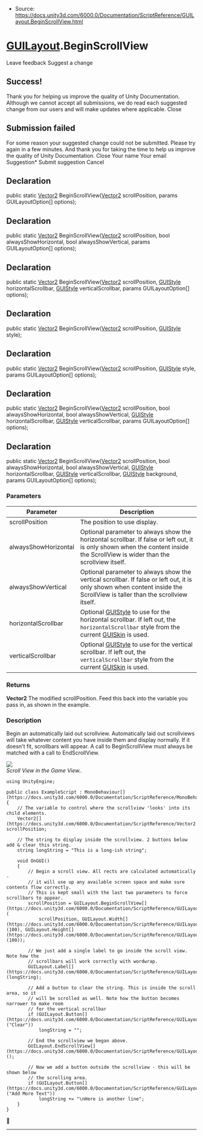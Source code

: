 * Source: https://docs.unity3d.com/6000.0/Documentation/ScriptReference/GUILayout.BeginScrollView.html

#  [GUILayout](https://docs.unity3d.com/6000.0/Documentation/ScriptReference/GUILayout.html).BeginScrollView
Leave feedback
Suggest a change
## Success!
Thank you for helping us improve the quality of Unity Documentation. Although we cannot accept all submissions, we do read each suggested change from our users and will make updates where applicable.
Close
## Submission failed
For some reason your suggested change could not be submitted. Please <a>try again</a> in a few minutes. And thank you for taking the time to help us improve the quality of Unity Documentation.
Close
Your name Your email Suggestion* Submit suggestion
Cancel
## Declaration
public static [Vector2](https://docs.unity3d.com/6000.0/Documentation/ScriptReference/Vector2.html) BeginScrollView([Vector2](https://docs.unity3d.com/6000.0/Documentation/ScriptReference/Vector2.html) scrollPosition, params GUILayoutOption[] options); 
## Declaration
public static [Vector2](https://docs.unity3d.com/6000.0/Documentation/ScriptReference/Vector2.html) BeginScrollView([Vector2](https://docs.unity3d.com/6000.0/Documentation/ScriptReference/Vector2.html) scrollPosition, bool alwaysShowHorizontal, bool alwaysShowVertical, params GUILayoutOption[] options); 
## Declaration
public static [Vector2](https://docs.unity3d.com/6000.0/Documentation/ScriptReference/Vector2.html) BeginScrollView([Vector2](https://docs.unity3d.com/6000.0/Documentation/ScriptReference/Vector2.html) scrollPosition, [GUIStyle](https://docs.unity3d.com/6000.0/Documentation/ScriptReference/GUIStyle.html) horizontalScrollbar, [GUIStyle](https://docs.unity3d.com/6000.0/Documentation/ScriptReference/GUIStyle.html) verticalScrollbar, params GUILayoutOption[] options); 
## Declaration
public static [Vector2](https://docs.unity3d.com/6000.0/Documentation/ScriptReference/Vector2.html) BeginScrollView([Vector2](https://docs.unity3d.com/6000.0/Documentation/ScriptReference/Vector2.html) scrollPosition, [GUIStyle](https://docs.unity3d.com/6000.0/Documentation/ScriptReference/GUIStyle.html) style); 
## Declaration
public static [Vector2](https://docs.unity3d.com/6000.0/Documentation/ScriptReference/Vector2.html) BeginScrollView([Vector2](https://docs.unity3d.com/6000.0/Documentation/ScriptReference/Vector2.html) scrollPosition, [GUIStyle](https://docs.unity3d.com/6000.0/Documentation/ScriptReference/GUIStyle.html) style, params GUILayoutOption[] options); 
## Declaration
public static [Vector2](https://docs.unity3d.com/6000.0/Documentation/ScriptReference/Vector2.html) BeginScrollView([Vector2](https://docs.unity3d.com/6000.0/Documentation/ScriptReference/Vector2.html) scrollPosition, bool alwaysShowHorizontal, bool alwaysShowVertical, [GUIStyle](https://docs.unity3d.com/6000.0/Documentation/ScriptReference/GUIStyle.html) horizontalScrollbar, [GUIStyle](https://docs.unity3d.com/6000.0/Documentation/ScriptReference/GUIStyle.html) verticalScrollbar, params GUILayoutOption[] options); 
## Declaration
public static [Vector2](https://docs.unity3d.com/6000.0/Documentation/ScriptReference/Vector2.html) BeginScrollView([Vector2](https://docs.unity3d.com/6000.0/Documentation/ScriptReference/Vector2.html) scrollPosition, bool alwaysShowHorizontal, bool alwaysShowVertical, [GUIStyle](https://docs.unity3d.com/6000.0/Documentation/ScriptReference/GUIStyle.html) horizontalScrollbar, [GUIStyle](https://docs.unity3d.com/6000.0/Documentation/ScriptReference/GUIStyle.html) verticalScrollbar, [GUIStyle](https://docs.unity3d.com/6000.0/Documentation/ScriptReference/GUIStyle.html) background, params GUILayoutOption[] options); 
### Parameters
Parameter | Description  
---|---  
scrollPosition | The position to use display.  
alwaysShowHorizontal | Optional parameter to always show the horizontal scrollbar. If false or left out, it is only shown when the content inside the ScrollView is wider than the scrollview itself.  
alwaysShowVertical | Optional parameter to always show the vertical scrollbar. If false or left out, it is only shown when content inside the ScrollView is taller than the scrollview itself.  
horizontalScrollbar | Optional [GUIStyle](https://docs.unity3d.com/6000.0/Documentation/ScriptReference/GUIStyle.html) to use for the horizontal scrollbar. If left out, the `horizontalScrollbar` style from the current [GUISkin](https://docs.unity3d.com/6000.0/Documentation/ScriptReference/GUISkin.html) is used.  
verticalScrollbar | Optional [GUIStyle](https://docs.unity3d.com/6000.0/Documentation/ScriptReference/GUIStyle.html) to use for the vertical scrollbar. If left out, the `verticalScrollbar` style from the current [GUISkin](https://docs.unity3d.com/6000.0/Documentation/ScriptReference/GUISkin.html) is used.  
### Returns
**Vector2** The modified scrollPosition. Feed this back into the variable you pass in, as shown in the example. 
### Description
Begin an automatically laid out scrollview.
Automatically laid out scrollviews will take whatever content you have inside them and display normally. If it doesn't fit, scrollbars will appear. A call to BeginScrollView must always be matched with a call to EndScrollView.  
  
![](https://docs.unity3d.com/6000.0/Documentation/StaticFiles/ScriptRefImages/GUILayoutScrollView.png)  
_Scroll View in the Game View.._
```
using UnityEngine;  
  
public class ExampleScript : MonoBehaviour[](https://docs.unity3d.com/6000.0/Documentation/ScriptReference/MonoBehaviour.html)
{
    // The variable to control where the scrollview 'looks' into its child elements.
    Vector2[](https://docs.unity3d.com/6000.0/Documentation/ScriptReference/Vector2.html) scrollPosition;  
  
    // The string to display inside the scrollview. 2 buttons below add & clear this string.
    string longString = "This is a long-ish string";  
  
    void OnGUI()
    {
        // Begin a scroll view. All rects are calculated automatically -
        // it will use up any available screen space and make sure contents flow correctly.
        // This is kept small with the last two parameters to force scrollbars to appear.
        scrollPosition = GUILayout.BeginScrollView[](https://docs.unity3d.com/6000.0/Documentation/ScriptReference/GUILayout.BeginScrollView.html)(
            scrollPosition, GUILayout.Width[](https://docs.unity3d.com/6000.0/Documentation/ScriptReference/GUILayout.Width.html)(100), GUILayout.Height[](https://docs.unity3d.com/6000.0/Documentation/ScriptReference/GUILayout.Height.html)(100));  
  
        // We just add a single label to go inside the scroll view. Note how the
        // scrollbars will work correctly with wordwrap.
        GUILayout.Label[](https://docs.unity3d.com/6000.0/Documentation/ScriptReference/GUILayout.Label.html)(longString);  
  
        // Add a button to clear the string. This is inside the scroll area, so it
        // will be scrolled as well. Note how the button becomes narrower to make room
        // for the vertical scrollbar
        if (GUILayout.Button[](https://docs.unity3d.com/6000.0/Documentation/ScriptReference/GUILayout.Button.html)("Clear"))
            longString = "";  
  
        // End the scrollview we began above.
        GUILayout.EndScrollView[](https://docs.unity3d.com/6000.0/Documentation/ScriptReference/GUILayout.EndScrollView.html)();  
  
        // Now we add a button outside the scrollview - this will be shown below
        // the scrolling area.
        if (GUILayout.Button[](https://docs.unity3d.com/6000.0/Documentation/ScriptReference/GUILayout.Button.html)("Add More Text"))
            longString += "\nHere is another line";
    }
}

```

* * *
